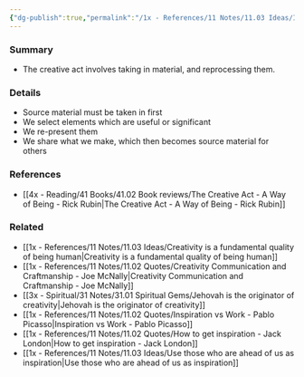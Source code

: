 ```yaml
---
{"dg-publish":true,"permalink":"/1x - References/11 Notes/11.03 Ideas/Inspiration and creativity/","title":"Inspiration and creativity","noteIcon":"","created":"2023-03-27T19:45:50.000+03:00","updated":"2024-02-14T20:18:29.348+03:00"}
---
```



### Summary
- The creative act involves taking in material, and reprocessing them.

### Details
- Source material must be taken in first
- We select elements which are useful or significant
- We re-present them
- We share what we make, which then becomes source material for others

### References
- [[4x - Reading/41 Books/41.02 Book reviews/The Creative Act - A Way of Being - Rick Rubin\|The Creative Act - A Way of Being - Rick Rubin]]

### Related
- [[1x - References/11 Notes/11.03 Ideas/Creativity is a fundamental quality of being human\|Creativity is a fundamental quality of being human]]
- [[1x - References/11 Notes/11.02 Quotes/Creativity Communication and Craftmanship - Joe McNally\|Creativity Communication and Craftmanship - Joe McNally]]
- [[3x - Spiritual/31 Notes/31.01 Spiritual Gems/Jehovah is the originator of creativity\|Jehovah is the originator of creativity]]
- [[1x - References/11 Notes/11.02 Quotes/Inspiration vs Work - Pablo Picasso\|Inspiration vs Work - Pablo Picasso]]
- [[1x - References/11 Notes/11.02 Quotes/How to get inspiration - Jack London\|How to get inspiration - Jack London]]
- [[1x - References/11 Notes/11.03 Ideas/Use those who are ahead of us as inspiration\|Use those who are ahead of us as inspiration]]